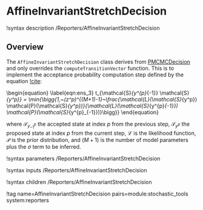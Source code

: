 # AffineInvariantStretchDecision

!syntax description /Reporters/AffineInvariantStretchDecision

## Overview

The `AffineInvariantStretchDecision` class derives from [PMCMCDecision](PMCMCDecision.md) and only overrides the `computeTransitionVector` function. This is to implement the acceptance probability computation step defined by the equation [!cite](Goodman2010a):

\begin{equation}
    \label{eqn:ens_3}
    t_{\mathcal{S}_{y^{p}_{-1}} \mathcal{S}_{y^p}} = \min{\bigg\{1,~(z^p)^{(M+1)-1}~\frac{\mathcal{L}(\mathcal{S}_{y^p}) \mathcal{P}(\mathcal{S}_{y^p})}{\mathcal{L}(\mathcal{S}_{y^{p}_{-1}}) \mathcal{P}(\mathcal{S}_{y^{p}_{-1}})}\bigg\}}
\end{equation}

where $\mathcal{S}_{y^{p}_{-1}}$ the accepted state at index $p$ from the previous step, $\mathcal{S}_{y^{p}}$ the proposed state at index $p$ from the current step, $\mathcal{L}$ is the likelihood function, $\mathcal{P}$ is the prior distribution, and $(M+1)$ is the number of model parameters plus the $\sigma$ term to be inferred.

!syntax parameters /Reporters/AffineInvariantStretchDecision

!syntax inputs /Reporters/AffineInvariantStretchDecision

!syntax children /Reporters/AffineInvariantStretchDecision

!tag name=AffineInvariantStretchDecision pairs=module:stochastic_tools system:reporters
